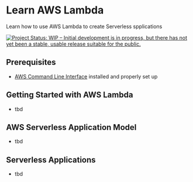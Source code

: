 # Learn AWS Lambda
Learn how to use AWS Lambda to create Serverless spplications

[![Project Status: WIP – Initial development is in progress, but there has not yet been a stable, usable release suitable for the public.](https://www.repostatus.org/badges/latest/wip.svg)](https://www.repostatus.org/#wip)

## Prerequisites
- [AWS Command Line Interface](https://aws.amazon.com/cli/) installed and properly set up

## Getting Started with AWS Lambda
- tbd

## AWS Serverless Application Model
- tbd

## Serverless Applications
- tbd
